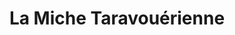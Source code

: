 ---
title: "La Miche Taravouérienne"
url: /haute-rivoire/la-miche-taravouerienne/
shop: boulangerie
---